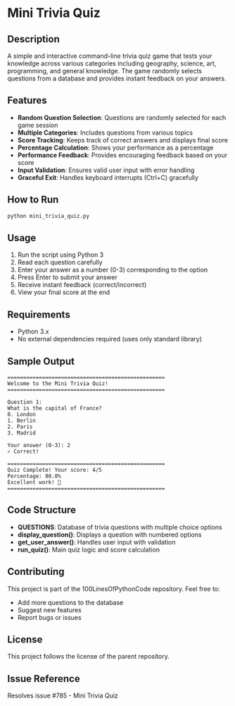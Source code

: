 # Mini Trivia Quiz

## Description

A simple and interactive command-line trivia quiz game that tests your knowledge across various categories including geography, science, art, programming, and general knowledge. The game randomly selects questions from a database and provides instant feedback on your answers.

## Features

- **Random Question Selection**: Questions are randomly selected for each game session
- **Multiple Categories**: Includes questions from various topics
- **Score Tracking**: Keeps track of correct answers and displays final score
- **Percentage Calculation**: Shows your performance as a percentage
- **Performance Feedback**: Provides encouraging feedback based on your score
- **Input Validation**: Ensures valid user input with error handling
- **Graceful Exit**: Handles keyboard interrupts (Ctrl+C) gracefully

## How to Run

```bash
python mini_trivia_quiz.py
```

## Usage

1. Run the script using Python 3
2. Read each question carefully
3. Enter your answer as a number (0-3) corresponding to the option
4. Press Enter to submit your answer
5. Receive instant feedback (correct/incorrect)
6. View your final score at the end

## Requirements

- Python 3.x
- No external dependencies required (uses only standard library)

## Sample Output

```
==================================================
Welcome to the Mini Trivia Quiz!
==================================================

Question 1:
What is the capital of France?
0. London
1. Berlin
2. Paris
3. Madrid

Your answer (0-3): 2
✓ Correct!

==================================================
Quiz Complete! Your score: 4/5
Percentage: 80.0%
Excellent work! 🌟
==================================================
```

## Code Structure

- **QUESTIONS**: Database of trivia questions with multiple choice options
- **display_question()**: Displays a question with numbered options
- **get_user_answer()**: Handles user input with validation
- **run_quiz()**: Main quiz logic and score calculation

## Contributing

This project is part of the 100LinesOfPythonCode repository. Feel free to:
- Add more questions to the database
- Suggest new features
- Report bugs or issues

## License

This project follows the license of the parent repository.

## Issue Reference

Resolves issue #785 - Mini Trivia Quiz
